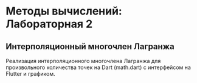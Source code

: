 # Методы вычислений: Лабораторная 2
## Интерполяционный многочлен Лагранжа

Реализация интерполяционного многочлена Лагранжа для произвольного количества точек на Dart (math.dart) с интерфейсом на Flutter и графиком.

